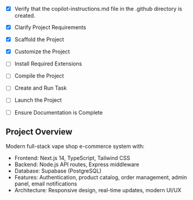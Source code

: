 <!-- Use this file to provide workspace-specific custom instructions to Copilot. For more details, visit https://code.visualstudio.com/docs/copilot/copilot-customization#_use-a-githubcopilotinstructionsmd-file -->
- [x] Verify that the copilot-instructions.md file in the .github directory is created.

- [x] Clarify Project Requirements
	<!-- Modern full-stack vape shop with Next.js, Node.js, Supabase, TypeScript, Tailwind CSS -->

- [x] Scaffold the Project
	<!-- Created Next.js project structure with TypeScript, Tailwind CSS, ESLint, App Router -->

- [x] Customize the Project
	<!-- ✅ COMPLETED: Implement vape shop features: authentication, products, orders, admin panel, email system -->
	<!-- ✅ TypeScript types and interfaces created -->
	<!-- ✅ Supabase client configuration setup -->
	<!-- ✅ Authentication system with JWT -->
	<!-- ✅ Email service with nodemailer -->
	<!-- ✅ Utility functions and helpers -->
	<!-- ✅ UI components (Button, Input, Card, Badge) -->
	<!-- ✅ Database schema with RLS policies -->
	<!-- ✅ Modern responsive homepage with Hebrew RTL support -->
	<!-- ✅ Custom Tailwind CSS with vape shop theming -->

- [ ] Install Required Extensions
	<!-- Install necessary VS Code extensions for development -->

- [ ] Compile the Project
	<!-- Install dependencies and resolve any issues -->

- [ ] Create and Run Task
	<!-- Set up development tasks for frontend and backend -->

- [ ] Launch the Project
	<!-- Launch development servers -->

- [ ] Ensure Documentation is Complete
	<!-- Create comprehensive documentation -->

## Project Overview
Modern full-stack vape shop e-commerce system with:
- Frontend: Next.js 14, TypeScript, Tailwind CSS
- Backend: Node.js API routes, Express middleware
- Database: Supabase (PostgreSQL)
- Features: Authentication, product catalog, order management, admin panel, email notifications
- Architecture: Responsive design, real-time updates, modern UI/UX